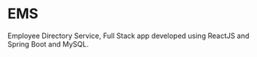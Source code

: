 # EMS
Employee Directory Service, Full Stack app developed using ReactJS and Spring Boot and MySQL.
